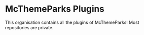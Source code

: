 # McThemeParks Plugins
This organisation contains all the plugins of McThemeParks!
Most repositories are private.